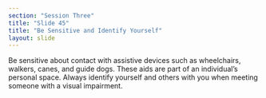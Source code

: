 ```yaml
---
section: "Session Three"
title: "Slide 45"
title: "Be Sensitive and Identify Yourself"
layout: slide
---
```


Be sensitive about contact with assistive devices such as wheelchairs, walkers, canes, and guide dogs. These aids are part of an individual’s personal space.
Always identify yourself and others with you when meeting someone with a visual impairment.  

